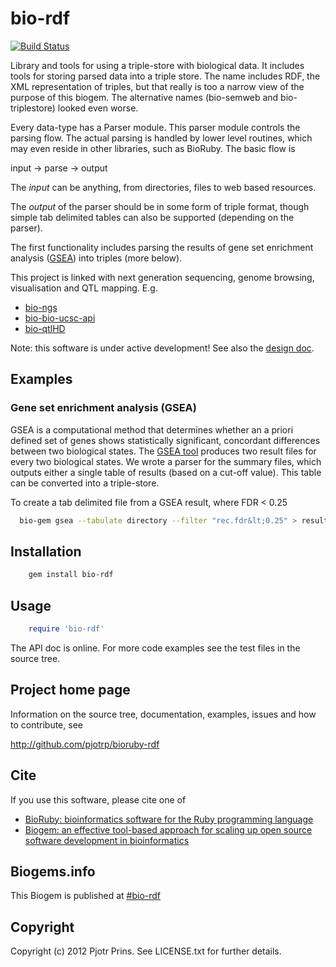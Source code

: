 # bio-rdf

[![Build Status](https://secure.travis-ci.org/pjotrp/bioruby-rdf.png)](http://travis-ci.org/pjotrp/bioruby-rdf)

Library and tools for using a triple-store with biological data.  It
includes tools for storing parsed data into a triple store. The name
includes RDF, the XML representation of triples, but that really is
too a narrow view of the purpose of this biogem. The alternative names
(bio-semweb and bio-triplestore) looked even worse.

Every data-type has a Parser module. This parser module controls the
parsing flow. The actual parsing is handled by lower level routines,
which may even reside in other libraries, such as BioRuby. The basic
flow is 

  input -> parse -> output

The *input* can be anything, from directories, files to web based
resources.

The *output* of the parser should be in some form of triple format,
though simple tab delimited tables can also be supported (depending on
the parser).

The first functionality includes parsing the results of gene set
enrichment analysis
([GSEA](http://www.broadinstitute.org/gsea/index.jsp)) into triples
(more below). 

This project is linked with next generation sequencing, genome
browsing, visualisation and QTL mapping.  E.g.

* [bio-ngs](http://www.biogems.info/#bio-ngs)
* [bio-bio-ucsc-api](http://www.biogems.info/#bio-ucsc-api)
* [bio-qtlHD](http://www.biogems.info/#bio-qtlHD)

Note: this software is under active development! See also the [design
doc](https://github.com/pjotrp/bioruby-rdf/blob/master/doc/design.md).

## Examples

### Gene set enrichment analysis (GSEA)

GSEA is a computational method that determines whether an a priori
defined set of genes shows statistically significant, concordant
differences between two biological states. The [GSEA
tool](http://www.broadinstitute.org/gsea/index.jsp) produces two
result files for every two biological states. We wrote a parser
for the summary files, which outputs either a single table of results
(based on a cut-off value). This table can be converted into a
triple-store. 

To create a tab delimited file from a GSEA result, where FDR < 0.25

```bash
  bio-gem gsea --tabulate directory --filter "rec.fdr&lt;0.25" > results.txt
```

## Installation

```sh
    gem install bio-rdf
```

## Usage

```ruby
    require 'bio-rdf'
```

The API doc is online. For more code examples see the test files in
the source tree.
        
## Project home page

Information on the source tree, documentation, examples, issues and
how to contribute, see

  http://github.com/pjotrp/bioruby-rdf

## Cite

If you use this software, please cite one of
  
* [BioRuby: bioinformatics software for the Ruby programming language](http://dx.doi.org/10.1093/bioinformatics/btq475)
* [Biogem: an effective tool-based approach for scaling up open source software development in bioinformatics](http://dx.doi.org/10.1093/bioinformatics/bts080)

## Biogems.info

This Biogem is published at [#bio-rdf](http://biogems.info/index.html)

## Copyright

Copyright (c) 2012 Pjotr Prins. See LICENSE.txt for further details.

